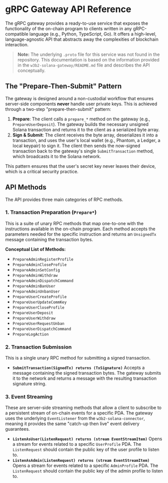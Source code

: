 # gRPC Gateway API Reference

The gRPC gateway provides a ready-to-use service that exposes the functionality of the on-chain program to clients written in any gRPC-compatible language (e.g., Python, TypeScript, Go). It offers a high-level, language-agnostic API that abstracts away the complexities of blockchain interaction.

> **Note:** The underlying `.proto` file for this service was not found in the repository. This documentation is based on the information provided in the `w3b2-solana-gateway/README.md` file and describes the API conceptually.

## The "Prepare-Then-Submit" Pattern

The gateway is designed around a non-custodial workflow that ensures server-side components **never** handle user private keys. This is achieved through a two-step "prepare-then-submit" pattern:

1.  **Prepare**: The client calls a `prepare_*` method on the gateway (e.g., `PrepareUserDeposit`). The gateway builds the necessary unsigned Solana transaction and returns it to the client as a serialized byte array.
2.  **Sign & Submit**: The client receives the byte array, deserializes it into a transaction, and uses the user's local wallet (e.g., Phantom, a Ledger, a local keypair) to sign it. The client then sends the now-signed transaction back to the gateway's single `SubmitTransaction` method, which broadcasts it to the Solana network.

This pattern ensures that the user's secret key never leaves their device, which is a critical security practice.

## API Methods

The API provides three main categories of RPC methods.

### 1. Transaction Preparation (`Prepare*`)

This is a suite of unary RPC methods that map one-to-one with the instructions available in the on-chain program. Each method accepts the parameters needed for the specific instruction and returns an `UnsignedTx` message containing the transaction bytes.

**Conceptual List of Methods:**
- `PrepareAdminRegisterProfile`
- `PrepareAdminCloseProfile`
- `PrepareAdminSetConfig`
- `PrepareAdminWithdraw`
- `PrepareAdminDispatchCommand`
- `PrepareAdminBanUser`
- `PrepareAdminUnbanUser`
- `PrepareUserCreateProfile`
- `PrepareUserUpdateCommKey`
- `PrepareUserCloseProfile`
- `PrepareUserDeposit`
- `PrepareUserWithdraw`
- `PrepareUserRequestUnban`
- `PrepareUserDispatchCommand`
- `PrepareLogAction`

### 2. Transaction Submission

This is a single unary RPC method for submitting a signed transaction.

-   **`SubmitTransaction(SignedTx) returns (TxSignature)`**
    Accepts a message containing the signed transaction bytes. The gateway submits it to the network and returns a message with the resulting transaction signature string.

### 3. Event Streaming

These are server-side streaming methods that allow a client to subscribe to a persistent stream of on-chain events for a specific PDA. The gateway uses the underlying `EventListener` from the `w3b2-solana-connector`, meaning it provides the same "catch-up then live" event delivery guarantees.

-   **`ListenAsUser(ListenRequest) returns (stream EventStreamItem)`**
    Opens a stream for events related to a specific `UserProfile` PDA. The `ListenRequest` should contain the public key of the user profile to listen to.
-   **`ListenAsAdmin(ListenRequest) returns (stream EventStreamItem)`**
    Opens a stream for events related to a specific `AdminProfile` PDA. The `ListenRequest` should contain the public key of the admin profile to listen to.